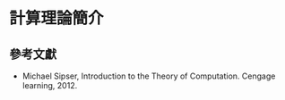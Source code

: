 # 計算理論簡介

## 參考文獻

* Michael Sipser,  Introduction to the Theory of Computation. Cengage learning, 2012.

